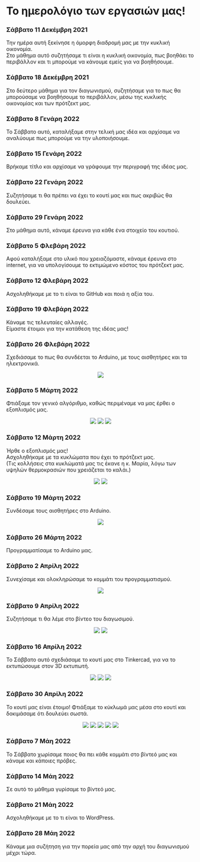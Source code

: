 # Το ημερολόγιο των εργασιών μας!

### Σάββατο 11 Δεκέμβρη 2021
Την ημέρα αυτή ξεκίνησε η όμορφη διαδρομή μας με την κυκλική οικονομία. <br />
Στο μάθημα αυτό συζητήσαμε τι είναι η κυκλική οικονομία, πως βοηθάει το περιβάλλον και τι μπορούμε να κάνουμε εμείς για να βοηθήσουμε.

### Σάββατο 18 Δεκέμβρη 2021
Στο δεύτερο μάθημα για τον διαγωνισμού, συζητήσαμε για το πως θα μπορούσαμε να βοηθήσουμε το περιβάλλον, μέσω της κυκλικής οικονομίας και των πρότζεκτ μας.

### Σάββατο 8 Γενάρη 2022
Το Σάββατο αυτό, καταλήξαμε στην τελική μας ιδέα και αρχίσαμε να αναλύουμε πως μπορούμε να την υλοποιήσουμε.

### Σάββατο 15 Γενάρη 2022
Βρήκαμε τίτλο και αρχίσαμε να γράφουμε την περιγραφή της ιδέας μας.

### Σάββατο 22 Γενάρη 2022
Συζητήσαμε τι θα πρέπει να έχει το κουτί μας και πως ακριβώς θα δουλεύει.

### Σάββατο 29 Γενάρη 2022
Στο μάθημα αυτό, κάναμε έρευνα για κάθε ένα στοιχείο του κουτιού.

### Σάββατο 5 Φλεβάρη 2022
Αφού καταλήξαμε στο υλικό που χρειαζόμαστε, κάναμε έρευνα στο internet, για να υπολογίσουμε το εκτιμώμενο κόστος του πρότζεκτ μας.

### Σάββατο 12 Φλεβάρη 2022
Ασχοληθήκαμε με το τι είναι το GitHub και ποιά η αξία του.

### Σάββατο 19 Φλεβάρη 2022
Κάναμε τις τελευταίες αλλαγές. <br />
Είμαστε έτοιμοι για την κατάθεση της ιδέας μας!

### Σάββατο 26 Φλεβάρη 2022
Σχεδιάσαμε το πως θα συνδέεται το Arduino, με τους αισθητήρες και τα ηλεκτρονικά.

<p align="center">
<img src="https://user-images.githubusercontent.com/28193137/168534680-29e398eb-3565-4d3a-889d-a4b16c9ceb39.png" />
</p>

### Σάββατο 5 Μάρτη 2022
Φτιάξαμε τον γενικό αλγόριθμο, καθώς περιμέναμε να μας έρθει ο εξοπλισμός μας.

<p align="center">
<img src="https://user-images.githubusercontent.com/28193137/164465654-d6c0cc7b-c412-457e-a62b-c61a57d335bf.jpg" />
<img src="https://user-images.githubusercontent.com/28193137/164465669-04e4322e-3765-4c12-9be9-b11ad400f591.jpg" />
<img src="https://user-images.githubusercontent.com/28193137/164465400-1406dca6-3f4e-4088-89cf-04627ad1b8f6.jpg" />
</p>

### Σάββατο 12 Μάρτη 2022
Ήρθε ο εξοπλισμός μας! <br />
Ασχοληθήκαμε με τα κυκλώματα που έχει το πρότζεκτ μας. <br />
(Τις κολλήσεις στα κυκλώματά μας τις έκανε η κ. Μαρία, λόγω των υψηλών θερμοκρασιών που χρειάζεται το καλάι.)

<p align="center">
<img src="https://user-images.githubusercontent.com/28193137/164465933-7f8e8a81-3f9f-49b0-8b47-de00b6aa146e.jpg" />
<img src="https://user-images.githubusercontent.com/28193137/164465942-ed4fa00e-6414-4bd1-9773-5946497861fe.jpg" />
</p>

### Σάββατο 19 Μάρτη 2022
Συνδέσαμε τους αισθητήρες στο Arduino.

<p align="center">
<img src="https://user-images.githubusercontent.com/28193137/164467196-c4fba037-f190-482b-8876-b98419e71a9b.jpg" />
</p>

### Σάββατο 26 Μάρτη 2022
Προγραμματίσαμε το Arduino μας.

### Σάββατο 2 Απρίλη 2022
Συνεχίσαμε και ολοκληρώσαμε το κομμάτι του προγραμματισμού.

<p align="center">
<img src="https://user-images.githubusercontent.com/28193137/164466290-6ba4ff66-649a-4168-ba5c-c8b616afbcc9.jpg" />
</p>

### Σάββατο 9 Απρίλη 2022
Συζητήσαμε τι θα λέμε στο βίντεο του διαγωσιμού.

<p align="center">
<img src="https://user-images.githubusercontent.com/28193137/164464591-582a91cf-a80d-4c8f-adf3-43821c7c8b4c.jpg" />
<img src="https://user-images.githubusercontent.com/28193137/164464563-2886d10b-971e-4570-bdaa-dda545fc2363.jpg" />
</p>


### Σάββατο 16 Απρίλη 2022
Το Σάββατο αυτό σχεδιάσαμε το κουτί μας στο Tinkercad, για να το εκτυπώσουμε στον 3D εκτυπωτή.

<p align="center">
<img src="https://user-images.githubusercontent.com/28193137/164462904-f3539d80-fe5f-46d4-9f2d-553d2c095f2b.jpg" />
<img src="https://user-images.githubusercontent.com/28193137/164461912-e0bbc697-f328-4282-bf64-121bf21749fc.jpg" />
<img src="https://user-images.githubusercontent.com/28193137/164461570-60f7e63b-e9fa-423b-a2aa-9b66ef5a8f4e.jpg" />
</p>

### Σάββατο 30 Απρίλη 2022
Το κουτί μας είναι έτοιμο!
Φτιάξαμε το κύκλωμά μας μέσα στο κουτί και δοκιμάσαμε ότι δουλεύει σωστά.

<p align="center">
<img src="https://user-images.githubusercontent.com/28193137/168534192-ce244660-a1fe-4dd6-8d65-a774ac30067e.jpg" />
<img src="https://user-images.githubusercontent.com/28193137/168534209-e49468c4-d58c-4b68-b213-c818bc22a303.jpg" />
<img src="https://user-images.githubusercontent.com/28193137/168534217-01d5ce24-9397-40b2-b5e5-e6d4ba98b06a.jpg" />
<img src="https://user-images.githubusercontent.com/28193137/168534227-6c03150f-c7a0-4324-b0a6-6dffeca0a4d9.jpg" />
<img src="https://user-images.githubusercontent.com/28193137/168534235-9e5fcefe-66c7-4220-bca0-a6704d444f58.jpg" />
</p>

### Σάββατο 7 Μάη 2022
Το Σάββατο χωρίσαμε ποιος θα πει κάθε κομμάτι στο βίντεό μας και κάναμε και κάποιες πρόβες.

### Σάββατο 14 Μάη 2022
Σε αυτό το μάθημα γυρίσαμε το βίντεό μας.

### Σάββατο 21 Μάη 2022
Ασχοληθήκαμε με το τι είναι το WordPress.

### Σάββατο 28 Μάη 2022
Κάναμε μια συζήτηση για την πορεία μας από την αρχή του διαγωνισμού μέχρι τώρα.

